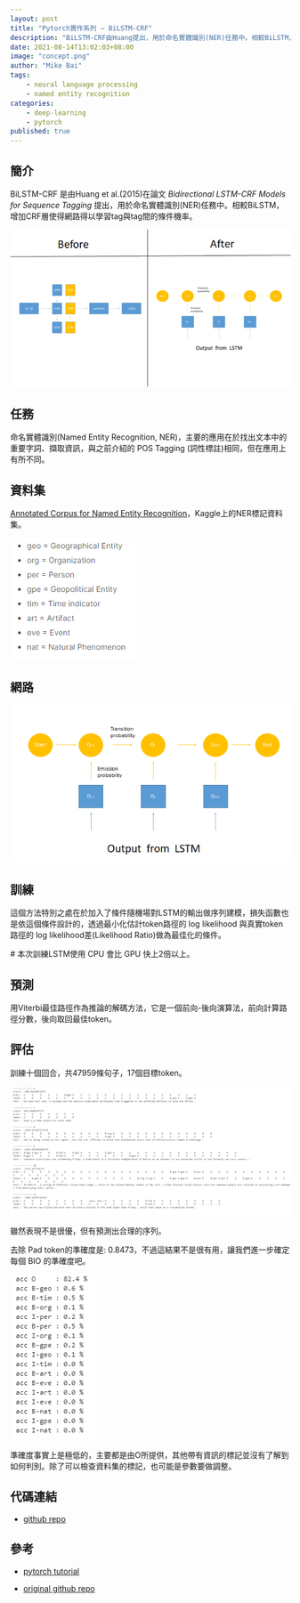 ```yaml
---
layout: post
title: "Pytorch實作系列 — BiLSTM-CRF"
description: "BiLSTM-CRF由Huang提出，用於命名實體識別(NER)任務中。相較BiLSTM，增加CRF層使得網路得以學習tag與tag間的條件機率"
date: 2021-08-14T13:02:03+08:00
image: "concept.png"
author: "Mike Bai"
tags:
    - neural language processing
    - named entity recognition
categories:
    - deep-learning
    - pytorch
published: true
---
```


## 簡介

BiLSTM-CRF 是由Huang et al.(2015)在論文 *Bidirectional LSTM-CRF Models for Sequence Tagging* 提出，用於命名實體識別(NER)任務中。相較BiLSTM，增加CRF層使得網路得以學習tag與tag間的條件機率。

![概念](concept.png)

## 任務

命名實體識別(Named Entity Recognition, NER)，主要的應用在於找出文本中的重要字詞、擷取資訊，與之前介紹的 POS Tagging (詞性標註)相同，但在應用上有所不同。


## 資料集

[Annotated Corpus for Named Entity Recognition](https://www.kaggle.com/abhinavwalia95/entity-annotated-corpus)，Kaggle上的NER標記資料集。

![標籤](tag.png)

## 網路

![網路架構](network.png)


##  訓練

這個方法特別之處在於加入了條件隨機場對LSTM的輸出做序列建模，損失函數也是依這個條件設計的，透過最小化估計token路徑的 log likelihood 與真實token路徑的 log likelihood差(Likelihood Ratio)做為最佳化的條件。

\# 本次訓練LSTM使用 CPU 會比 GPU 快上2倍以上。

## 預測

用Viterbi最佳路徑作為推論的解碼方法，它是一個前向-後向演算法，前向計算路徑分數，後向取回最佳token。

##  評估

訓練十個回合，共47959條句子，17個目標token。

![預測結果](pred1.png)


雖然表現不是很優，但有預測出合理的序列。

去除 Pad token的準確度是: 0.8473，不過這結果不是很有用，讓我們進一步確定每個 BIO 的準確度吧。

![準確度](pred2.png)


準確度事實上是極低的，主要都是由O所提供，其他帶有資訊的標記並沒有了解到如何判別。除了可以檢查資料集的標記，也可能是參數要做調整。

## 代碼連結

* [github repo](https://github.com/gitE0Z9/classical-network-series)

## 參考

* [pytorch tutorial](https://pytorch.org/tutorials/beginner/nlp/advanced_tutorial.html)

* [original github repo](https://github.com/SkyAndCloud/bilstm_crf_sequence_labeling_pytorch)